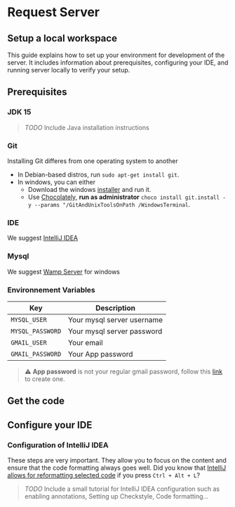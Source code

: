 # Request Server
## Setup a local workspace
This guide explains how to set up your environment for development of the server. It includes information about prerequisites, configuring your IDE, and running server locally to verify your setup.
## Prerequisites
### JDK 15
> *TODO* Include Java installation instructions
### Git
Installing Git differes from one operating system to another
- In Debian-based distros, run `sudo apt-get install git`.
- In windows, you can either
  - Download the windows [installer](http://git-scm.com/download/win) and run it.
  - Use [Chocolately](https://chocolatey.org/install), **run as administrator** `choco install git.install -y --params "/GitAndUnixToolsOnPath /WindowsTerminal`.
### IDE
We suggest [IntelliJ IDEA](https://www.jetbrains.com/idea/)
### Mysql
We suggest [Wamp Server](https://www.wampserver.com/en/) for windows
### Environnement Variables
Key | Description
--- | ---
`MYSQL_USER` | Your mysql server username
`MYSQL_PASSWORD` | Your mysql server password
`GMAIL_USER` | Your email
`GMAIL_PASSWORD` | Your App password
> :warning: **App password** is not your regular gmail password, follow this [link](https://support.google.com/accounts/answer/185833?hl=en) to create one.

## Get the code
## Configure your IDE
### Configuration of IntelliJ IDEA
These steps are very important. They allow you to focus on the content and ensure that the code formatting always goes well. Did you know that [IntelliJ allows for reformatting selected code](https://www.jetbrains.com/help/idea/reformat-and-rearrange-code.html#reformat_code) if you press `Ctrl + Alt + L`?

> *TODO* Include a small tutorial for IntelliJ IDEA configuration such as enabling annotations, Setting up Checkstyle, Code formatting...
